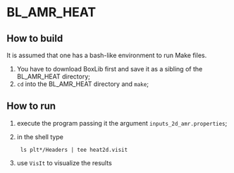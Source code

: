 BL_AMR_HEAT
===========

How to build
------------

It is assumed that one has a bash-like environment to run Make files.

1. You have to download BoxLib first and save it as a sibling of the BL_AMR_HEAT directory;
2. `cd` into the BL_AMR_HEAT directory and `make`;


How to run
----------
1. execute the program passing it the argument `inputs_2d_amr.properties`;
2. in the shell type

        ls plt*/Headers | tee heat2d.visit
3. use `VisIt` to visualize the results

